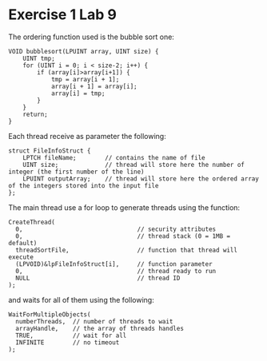 # Exercise 1 Lab 9

The ordering function used is the bubble sort one:

```
VOID bubblesort(LPUINT array, UINT size) {
	UINT tmp;
	for (UINT i = 0; i < size-2; i++) {
		if (array[i]>array[i+1]) {
			tmp = array[i + 1];
			array[i + 1] = array[i];
			array[i] = tmp;
		}
	}
	return;
}
```

Each thread receive as parameter the following:

```
struct FileInfoStruct {
	LPTCH fileName;        // contains the name of file
	UINT size;             // thread will store here the number of integer (the first number of the line)
	LPUINT outputArray;    // thread will store here the ordered array of the integers stored into the input file
};
```

The main thread use a for loop to generate threads using the function:

```
CreateThread(
  0,                                // security attributes
  0,                                // thread stack (0 = 1MB = default)
  threadSortFile,                   // function that thread will execute
  (LPVOID)&lpFileInfoStruct[i],     // function parameter
  0,                                // thread ready to run
  NULL                              // thread ID
);
```

and waits for all of them using the following:

```
WaitForMultipleObjects(
  numberThreads,  // number of threads to wait
  arrayHandle,    // the array of threads handles
  TRUE,           // wait for all
  INFINITE        // no timeout
);
```
